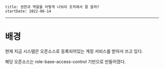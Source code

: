 ```
title: 권한과 역할을 어떻게 나눠야 조직에서 잘 쓸까?
startDate: 2022-06-14
```
---

# 배경
현재 지금 시스템은 
오픈소스로 등록되어있는 계정 서비스를 받아서 쓰고 있다.

해당 오픈소스는 
role-base-access-control 기반으로 만들어졌다.



# 
